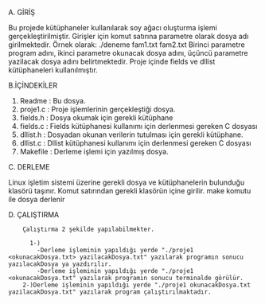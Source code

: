 
A. GİRİŞ

   Bu projede kütüphaneler kullanılarak soy ağacı oluşturma işlemi gerçekleştirilmiştir.
   Girişler için komut satırına parametre olarak dosya adı girilmektedir. Örnek olarak:  ./deneme fam1.txt fam2.txt
   Birinci parametre program adını, ikinci parametre okunacak dosya adını, üçüncü parametre yazilacak dosya adını belirtmektedir.
   Proje içinde fields ve dllist kütüphaneleri kullanılmıştır.

B.İÇİNDEKİLER

   1. Readme	: Bu dosya.
   2. proje1.c	: Proje işlemlerinin gerçekleştiği dosya.
   3. fields.h	: Dosya okumak için gerekli kütüphane
   4. fields.c  : Fields kütüphanesi kullanımı için derlenmesi gereken C dosyası
   5. dllist.h	: Dosyadan okunan verilerin tutulması için gerekli kütüphane.
   6. dllist.c  : Dllist kütüphanesi kullanımı için derlenmesi gereken C dosyası
   7. Makefile	: Derleme işlemi için yazılmış dosya.

C. DERLEME

   Linux işletim sistemi üzerine gerekli dosya ve kütüphanelerin bulunduğu klasörü taşınır.
   Komut satırından gerekli klasörün içine girilir. make komutu ile dosya derlenir

D. ÇALIŞTIRMA

		Çalıştırma 2 şekilde yapılabilmekter.

		  1-)
			-Derleme işleminin yapıldığı yerde "./proje1 <okunacakDosya.txt> yazilacakDosya.txt" yazılarak programın sonucu yazılacakDosya ya yazdırılır.
			-Derleme işleminin yapıldığı yerde "./proje1 <okunacakDosya.txt" yazılarak programın sonucu terminalde görülür.
   		2-)Derleme işleminin yapıldığı yerde "./proje1 okunacakDosya.txt yazilacakDosya.txt" yazılarak program çalıştırılmaktadır.
